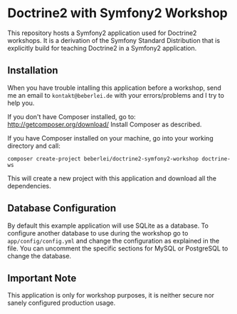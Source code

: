 # Doctrine2 with Symfony2 Workshop

This repository hosts a Symfony2 application used for Doctrine2 workshops.
It is a derivation of the Symfony Standard Distribution that is explicitly
build for teaching Doctrine2 in a Symfony2 application.

## Installation

When you have trouble intalling this application before a workshop, send me
an email to ``kontakt@beberlei.de`` with your errors/problems and I try to help you.

If you don't have Composer installed, go to: http://getcomposer.org/download/
Install Composer as described.

If you have Composer installed on your machine, go into your working directory
and call:

    composer create-project beberlei/doctrine2-symfony2-workshop doctrine-ws

This will create a new project with this application and download all the dependencies.

## Database Configuration

By default this example application will use SQLite as a database. To configure
another database to use during the workshop go to ``app/config/config.yml``
and change the configuration as explained in the file. You can uncomment
the specific sections for MySQL or PostgreSQL to change the database.

## Important Note

This application is only for workshop purposes, it is neither secure nor sanely
configured production usage.

